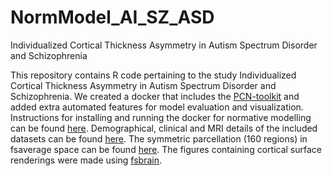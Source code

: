 # NormModel_AI_SZ_ASD
Individualized Cortical Thickness Asymmetry in Autism Spectrum Disorder and Schizophrenia

This repository contains R code pertaining to the study Individualized Cortical Thickness Asymmetry in Autism Spectrum Disorder and Schizophrenia.
We created a docker that includes the [PCN-toolkit](https://pcntoolkit.readthedocs.io/en/latest/) and added extra automated features for model evaluation and visualization. 
Instructions for installing and running the docker for normative modelling can be found [here](https://github.com/iamjoostjanssen/NormModel_MorphoSim_SZ/blob/main/Docker_and_ReferenceModelling.txt). Demographical, clinical and MRI details of the included datasets can be found [here](https://github.com/iamjoostjanssen/NormModel_AI_SZ_ASD/tree/main/Study%20details). The symmetric parcellation (160 regions) in fsaverage space can be found [here](https://github.com/RafaelRomeroGarcia/subParcellation_symmetric). The figures containing cortical surface renderings were made using [fsbrain](https://cran.r-project.org/web/packages/fsbrain/vignettes/fsbrain.html).
